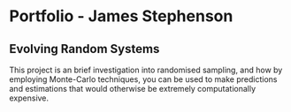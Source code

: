# Portfolio - James Stephenson


## Evolving Random Systems
This project is an brief investigation into randomised sampling, and how by employing Monte-Carlo techniques, you can be used to make predictions and estimations that would otherwise be extremely computationally expensive.

